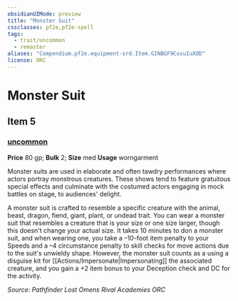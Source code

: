 ```yaml
---
obsidianUIMode: preview
title: "Monster Suit"
cssclasses: pf2e,pf2e-spell
tags:
  - trait/uncommon
  - remaster
aliases: "Compendium.pf2e.equipment-srd.Item.GINBGF9CosuIuXOD"
license: ORC
---
```

# Monster Suit
## Item 5
### [uncommon](uncommon "Uncommon Rarity Trait")


**Price** 80 gp; 
**Bulk** 2; **Size** med
**Usage** worngarment

Monster suits are used in elaborate and often tawdry performances where actors portray monstrous creatures. These shows tend to feature gratuitous special effects and culminate with the costumed actors engaging in mock battles on stage, to audiences' delight.

A monster suit is crafted to resemble a specific creature with the animal, beast, dragon, fiend, giant, plant, or undead trait. You can wear a monster suit that resembles a creature that is your size or one size larger, though this doesn't change your actual size. It takes 10 minutes to don a monster suit, and when wearing one, you take a –10-foot item penalty to your Speeds and a –4 circumstance penalty to skill checks for move actions due to the suit's unwieldy shape. However, the monster suit counts as a using a disguise kit for [[Actions/Impersonate|Impersonating]] the associated creature, and you gain a +2 item bonus to your Deception check and DC for the activity.

*Source: Pathfinder Lost Omens Rival Academies*
*ORC*